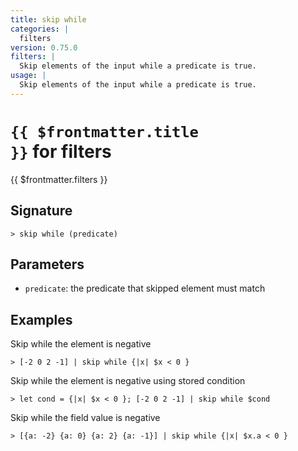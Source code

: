 ```yaml
---
title: skip while
categories: |
  filters
version: 0.75.0
filters: |
  Skip elements of the input while a predicate is true.
usage: |
  Skip elements of the input while a predicate is true.
---
```


# <code>{{ $frontmatter.title }}</code> for filters

<div class='command-title'>{{ $frontmatter.filters }}</div>

## Signature

```> skip while (predicate)```

## Parameters

 -  `predicate`: the predicate that skipped element must match

## Examples

Skip while the element is negative
```shell
> [-2 0 2 -1] | skip while {|x| $x < 0 }
```

Skip while the element is negative using stored condition
```shell
> let cond = {|x| $x < 0 }; [-2 0 2 -1] | skip while $cond
```

Skip while the field value is negative
```shell
> [{a: -2} {a: 0} {a: 2} {a: -1}] | skip while {|x| $x.a < 0 }
```
